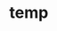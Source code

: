 # temp
















































































































































































































































































































































































































































